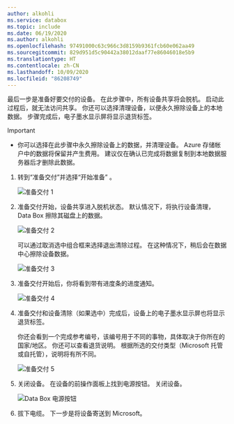 ```yaml
---
author: alkohli
ms.service: databox
ms.topic: include
ms.date: 06/19/2020
ms.author: alkohli
ms.openlocfilehash: 97491000c63c966c3d8159b9361fcb60e062aa49
ms.sourcegitcommit: 829d951d5c90442a38012daaf77e86046018e5b9
ms.translationtype: HT
ms.contentlocale: zh-CN
ms.lasthandoff: 10/09/2020
ms.locfileid: "86208749"
---
```

最后一步是准备好要交付的设备。 在此步骤中，所有设备共享将会脱机。 启动此过程后，就无法访问共享。 你还可以选择清理设备，以便永久擦除设备上的本地数据。 步骤完成后，电子墨水显示屏将显示退货标签。

> [!IMPORTANT]
> - 你可以选择在此步骤中永久擦除设备上的数据，并清理设备。 Azure 存储帐户中的数据将保留并产生费用。 建议仅在确认已完成将数据复制到本地数据服务器后才删除此数据。

1. 转到“准备交付”并选择“开始准备” 。 
   
    ![准备交付 1](media/data-box-export-prepare-to-ship/prepare-to-ship1.png)

 
2. 准备交付开始，设备共享进入脱机状态。 默认情况下，将执行设备清理，Data Box 擦除其磁盘上的数据。 


    ![准备交付 2](media/data-box-export-prepare-to-ship/prepare-to-ship2.png)

    可以通过取消选中组合框来选择退出清除过程。 在这种情况下，稍后会在数据中心擦除设备数据。

    ![准备交付 3](media/data-box-export-prepare-to-ship/prepare-to-ship3.png)


3. 准备交付开始后，你将看到带有进度条的进度通知。

    ![准备交付 4](media/data-box-export-prepare-to-ship/prepare-to-ship4.png)

4. 准备交付和设备清除（如果选中）完成后，设备上的电子墨水显示屏也将显示退货标签。 

    你还会看到一个完成参考编号，该编号用于不同的事物，具体取决于你所在的国家/地区。 你还可以查看退货说明。 根据所选的交付类型（Microsoft 托管或自托管），说明将有所不同。 
        
    ![准备交付 5](media/data-box-export-prepare-to-ship/prepare-to-ship5.png)


5. 关闭设备。 在设备的前操作面板上找到电源按钮。 关闭设备。

    ![Data Box 电源按钮](media/data-box-export-prepare-to-ship/data-box-powered-door-open.png)

6. 拔下电缆。 下一步是将设备寄送到 Microsoft。
